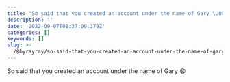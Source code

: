```yaml
---
title: "So said that you created an account under the name of Gary \U0001F629"
description: ''
date: '2022-09-07T08:37:09.379Z'
categories: []
keywords: []
slug: >-
  /@byrayray/so-said-that-you-created-an-account-under-the-name-of-gary-dafb312f5010
---
```


So said that you created an account under the name of Gary 😩